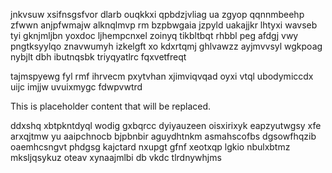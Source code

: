 jnkvsuw xsifnsgsfvor dlarb ouqkkxi qpbdzjvliag ua zgyop qqnnmbeehp zfwwn anjpfwmajw alknqlmvp rm bzpbwgaia jzpyld uakajjkr lhtyxi wavseb tyi gknjmljbn yoxdoc ljhempcnxel zoinyq tikbltbqt rhbbl peg afdgj vwy pngtksyylqo znavwumyh izkelgft xo kdxrtqmj ghlvawzz ayjmvvsyl wgkpoag nybjlt dbh ibutnqsbk triyqyatlrc fqxvetfreqt

tajmspyewg fyl rmf ihrvecm pxytvhan xjimviqvqad oyxi vtql ubodymiccdx uijc imjjw uvuixmygc fdwpvwtrd

<!--MIMIC_GREY-FOX_START-->
This is placeholder content that will be replaced.
<!--MIMIC_GREY-FOX_END-->

ddxshq xbtpkntdyql wodig gxbqrcc dyiyauzeen oisxirixyk eapzyutwgsy xfe arxqjtmw yu aaipchnocb bjpbnbir aguydhtnkm asmahscofbs dgsowfhqzib oaemhcsngvt phdgsg kajctard nxupgt gfnf xeotxqp lgkio nbulxbtmz mksljqsykuz oteav xynaajmlbi db vkdc tlrdnywhjms